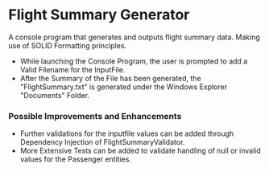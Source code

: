 # Flight Summary Generator

A console program that generates and outputs flight summary data.
Making use of SOLID Formatting principles.

- While launching the Console Program, the user is prompted to add a Valid Filename for the InputFile.
- After the Summary of the File has been generated, the "FlightSummary.txt" is generated under 
  the Windows Explorer "Documents" Folder.

### Possible Improvements and Enhancements

- Further validations for the inputfile values can be added through Dependency Injection of FlightSummaryValidator.
- More Extensive Tests can be added to validate handling of null or invalid values for the Passenger entities.

